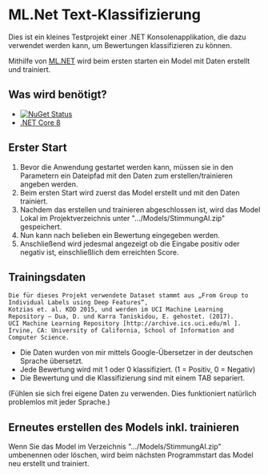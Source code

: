 # ML.Net Text-Klassifizierung
Dies ist ein kleines Testprojekt einer .NET Konsolenapplikation, die dazu verwendet werden kann, um Bewertungen klassifizieren zu können.

Mithilfe von [ML.NET](https://dotnet.microsoft.com/apps/machinelearning-ai/ml-dotnet) wird beim ersten starten ein Model mit Daten erstellt und trainiert.

## Was wird benötigt?
- [![NuGet Status](https://img.shields.io/nuget/v/Microsoft.ML.svg?style=flat)](https://www.nuget.org/packages/Microsoft.ML/)
- [.NET Core 8](https://www.microsoft.com/net/learn/get-started)

## Erster Start
1. Bevor die Anwendung gestartet werden kann, müssen sie in den Parametern ein Dateipfad mit den Daten zum erstellen/trainieren angeben werden.
2. Beim ersten Start wird zuerst das Model erstellt und mit den Daten trainiert.
3. Nachdem das erstellen und trainieren abgeschlossen ist, wird das Model Lokal im Projektverzeichnis unter ".../Models/StimmungAI.zip" gespeichert.
4. Nun kann nach belieben ein Bewertung eingegeben werden.
5. Anschließend wird jedesmal angezeigt ob die Eingabe positiv oder negativ ist, einschließlich dem erreichten Score.

## Trainingsdaten
```
Die für dieses Projekt verwendete Dataset stammt aus „From Group to Individual Labels using Deep Features“,
Kotzias et. al. KDD 2015, und werden im UCI Machine Learning Repository – Dua, D. und Karra Taniskidou, E. gehostet. (2017).
UCI Machine Learning Repository [http://archive.ics.uci.edu/ml ].
Irvine, CA: University of California, School of Information and Computer Science.
```

- Die Daten wurden von mir mittels Google-Übersetzer in der deutschen Sprache übersetzt.
- Jede Bewertung wird mit 1 oder 0 klassifiziert. (1 = Positiv, 0 = Negativ)
- Die Bewertung und die Klassifizierung sind mit einem TAB separiert.

(Fühlen sie sich frei eigene Daten zu verwenden. Dies funktioniert natürlich problemlos mit jeder Sprache.)

## Erneutes erstellen des Models inkl. trainieren
Wenn Sie das Model im Verzeichnis ".../Models/StimmungAI.zip" umbenennen oder löschen, wird beim nächsten Programmstart das Model neu erstellt und trainiert.
